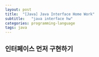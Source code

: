```yaml
---
layout: post
title:  "[Java] Java Interface Home Work"
subtitle:   "java interface hw"
categories: programming-language
tags: java
---
```

## 인터페이스 먼저 구현하기